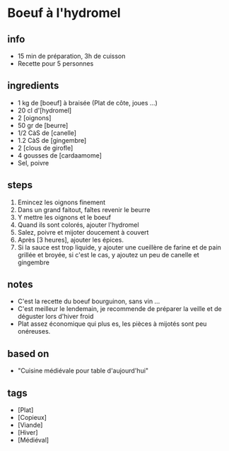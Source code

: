 # Boeuf à l'hydromel

## info  
* 15 min de préparation, 3h de cuisson
* Recette pour 5 personnes

## ingredients
* 1 kg de [boeuf] à braisée (Plat de côte, joues ...)
* 20 cl d'[hydromel]
* 2 [oignons]
* 50 gr de [beurre]
* 1/2 CàS de [canelle]
* 1.2 CàS de [gingembre]
* 2 [clous de girofle]
* 4 gousses de [cardaamome]
* Sel, poivre

## steps  
1. Emincez les oignons finement
1. Dans un grand faitout, faîtes revenir le beurre
3. Y mettre les oignons et le boeuf
4. Quand ils sont colorés, ajouter l'hydromel
5. Salez, poivre et mijoter doucement à couvert
6. Après [3 heures], ajouter les épices. 
7. Si la sauce est trop liquide, y ajouter une cueillère de farine et de pain grillée et broyée, si c'est le cas, y ajoutez un peu de canelle et gingembre

## notes  
* C'est la recette du boeuf bourguinon, sans vin ... 
* C'est meilleur le lendemain, je recommende de préparer la veille et de déguster lors d'hiver froid
* Plat assez économique qui plus es, les pièces à mijotés sont peu onéreuses.

## based on  
* "Cuisine médiévale pour table d'aujourd'hui"

## tags
* [Plat]
* [Copieux]
* [Viande]
* [Hiver]
* [Médiéval]
